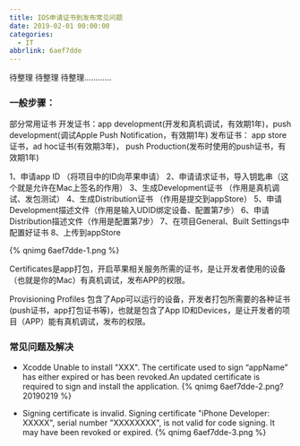 ```yaml
---
title: IOS申请证书到发布常见问题
date: 2019-02-01 00:00:00
categories:
  - IT
abbrlink: 6aef7dde
---
```

待整理 待整理 待整理…………

<!-- ### 疑惑
什么是App ID？Explicit/Wildcard App ID有何区别？什么是App Group ID？
什么是证书（Certificate）？如何申请？有啥用？
什么是Key Pair（公钥/私钥）？有啥用？与证书有何关联？
什么是签名（Signature）？如何签名（CodeSign）？怎样校验（Verify）？
什么是（Team）Provisioning Profiles？有啥用？
Xcode如何配置才能使用iOS真机进行开发调试？
多台机器如何共享开发者账号或证书？
遇到证书配置问题怎么办？
Xcode 7免证书调试真机调试 -->

### 一般步骤：

部分常用证书
  开发证书：app development(开发和真机调试，有效期1年)，push development(调试Apple Push Notification，有效期1年)
  发布证书： app store证书，ad hoc证书(有效期3年)， push Production(发布时使用的push证书，有效期1年)

1、申请app ID （将项目中的ID向苹果申请）
2、申请请求证书，导入钥匙串（这个就是允许在Mac上签名的作用）
3、生成Development证书 （作用是真机调试、发包测试）
4、生成Distribution证书 （作用是提交到appStore）
5、申请Development描述文件（作用是输入UDID绑定设备、配置第7步）
6、申请Distribution描述文件（作用是配置第7步）
7、在项目General、Built Settings中配置好证书
8、上传到appStore

{% qnimg 6aef7dde-1.png %}

Certificates是app打包，开启苹果相关服务所需的证书，是让开发者使用的设备（也就是你的Mac）有真机调试，发布APP的权限。

Provisioning Profiles 包含了App可以运行的设备，开发者打包所需要的各种证书(push证书，app打包证书等)，也就是包含了App ID和Devices，是让开发者的项目（APP）能有真机调试，发布的权限。

### 常见问题及解决
- Xcodde Unable to install "XXX". 
The certificate used to sign “appName” has either expired or has been revoked.An updated certificate is required to sign and install the application.
{% qnimg 6aef7dde-2.png?20190219 %}
<!-- 解决：Xcode -> Preferences -> Accounts -> View Details  然后分成上下两栏，上栏全部Reset一下，下栏左下角 Download All即可解决上述问题 -->

- Signing certificate is invalid.
Signing certificate "iPhone Developer: XXXXX", serial number "XXXXXXXX", is not valid for code signing. It may have been revoked or expired.
{% qnimg 6aef7dde-3.png %}

